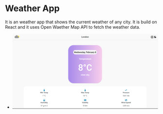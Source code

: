 # Weather App

It is an weather app that shows the current weather of any city. It is build on React and it uses Open Waether Map API to fetch the weather data.

- ![image](https://github.com/Md-Aquib/github-images/blob/main/weather-app.PNG?raw=true)
